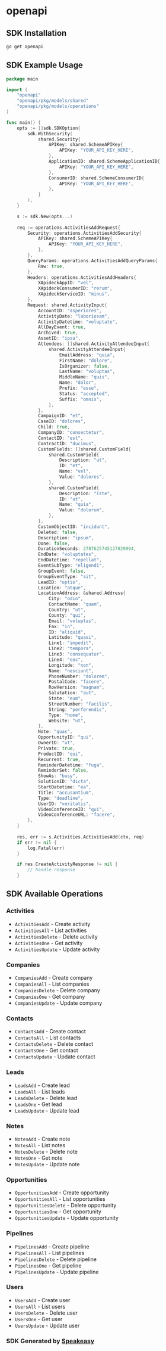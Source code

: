 # openapi

<!-- Start SDK Installation -->
## SDK Installation

```bash
go get openapi
```
<!-- End SDK Installation -->

## SDK Example Usage
<!-- Start SDK Example Usage -->
```go
package main

import (
    "openapi"
    "openapi/pkg/models/shared"
    "openapi/pkg/models/operations"
)

func main() {
    opts := []sdk.SDKOption{
        sdk.WithSecurity(
            shared.Security{
                APIKey: shared.SchemeAPIKey{
                    APIKey: "YOUR_API_KEY_HERE",
                },
                ApplicationID: shared.SchemeApplicationID{
                    APIKey: "YOUR_API_KEY_HERE",
                },
                ConsumerID: shared.SchemeConsumerID{
                    APIKey: "YOUR_API_KEY_HERE",
                },
            }
        ),
    }

    s := sdk.New(opts...)
    
    req := operations.ActivitiesAddRequest{
        Security: operations.ActivitiesAddSecurity{
            APIKey: shared.SchemeAPIKey{
                APIKey: "YOUR_API_KEY_HERE",
            },
        },
        QueryParams: operations.ActivitiesAddQueryParams{
            Raw: true,
        },
        Headers: operations.ActivitiesAddHeaders{
            XApideckAppID: "vel",
            XApideckConsumerID: "rerum",
            XApideckServiceID: "minus",
        },
        Request: shared.ActivityInput{
            AccountID: "asperiores",
            ActivityDate: "laboriosam",
            ActivityDatetime: "voluptate",
            AllDayEvent: true,
            Archived: true,
            AssetID: "ipsa",
            Attendees: []shared.ActivityAttendeeInput{
                shared.ActivityAttendeeInput{
                    EmailAddress: "quia",
                    FirstName: "dolore",
                    IsOrganizer: false,
                    LastName: "voluptas",
                    MiddleName: "quis",
                    Name: "dolor",
                    Prefix: "esse",
                    Status: "accepted",
                    Suffix: "omnis",
                },
            },
            CampaignID: "et",
            CaseID: "dolores",
            Child: true,
            CompanyID: "consectetur",
            ContactID: "est",
            ContractID: "ducimus",
            CustomFields: []shared.CustomField{
                shared.CustomField{
                    Description: "ut",
                    ID: "et",
                    Name: "vel",
                    Value: "dolores",
                },
                shared.CustomField{
                    Description: "iste",
                    ID: "ut",
                    Name: "quia",
                    Value: "dolorum",
                },
            },
            CustomObjectID: "incidunt",
            Deleted: false,
            Description: "ipsum",
            Done: false,
            DurationSeconds: 2787625745127829994,
            EndDate: "voluptates",
            EndDatetime: "repellat",
            EventSubType: "eligendi",
            GroupEvent: false,
            GroupEventType: "sit",
            LeadID: "optio",
            Location: "atque",
            LocationAddress: &shared.Address{
                City: "odio",
                ContactName: "quam",
                Country: "ut",
                County: "qui",
                Email: "voluptas",
                Fax: "in",
                ID: "aliquid",
                Latitude: "quasi",
                Line1: "impedit",
                Line2: "tempora",
                Line3: "consequatur",
                Line4: "eos",
                Longitude: "non",
                Name: "nesciunt",
                PhoneNumber: "dolorem",
                PostalCode: "facere",
                RowVersion: "magnam",
                Salutation: "aut",
                State: "eum",
                StreetNumber: "facilis",
                String: "perferendis",
                Type: "home",
                Website: "ut",
            },
            Note: "quas",
            OpportunityID: "qui",
            OwnerID: "ut",
            Private: true,
            ProductID: "qui",
            Recurrent: true,
            ReminderDatetime: "fuga",
            ReminderSet: false,
            ShowAs: "busy",
            SolutionID: "dicta",
            StartDatetime: "ea",
            Title: "accusantium",
            Type: "deadline",
            UserID: "veritatis",
            VideoConferenceID: "qui",
            VideoConferenceURL: "facere",
        },
    }
    
    res, err := s.Activities.ActivitiesAdd(ctx, req)
    if err != nil {
        log.Fatal(err)
    }

    if res.CreateActivityResponse != nil {
        // handle response
    }
```
<!-- End SDK Example Usage -->

<!-- Start SDK Available Operations -->
## SDK Available Operations

### Activities

* `ActivitiesAdd` - Create activity
* `ActivitiesAll` - List activities
* `ActivitiesDelete` - Delete activity
* `ActivitiesOne` - Get activity
* `ActivitiesUpdate` - Update activity

### Companies

* `CompaniesAdd` - Create company
* `CompaniesAll` - List companies
* `CompaniesDelete` - Delete company
* `CompaniesOne` - Get company
* `CompaniesUpdate` - Update company

### Contacts

* `ContactsAdd` - Create contact
* `ContactsAll` - List contacts
* `ContactsDelete` - Delete contact
* `ContactsOne` - Get contact
* `ContactsUpdate` - Update contact

### Leads

* `LeadsAdd` - Create lead
* `LeadsAll` - List leads
* `LeadsDelete` - Delete lead
* `LeadsOne` - Get lead
* `LeadsUpdate` - Update lead

### Notes

* `NotesAdd` - Create note
* `NotesAll` - List notes
* `NotesDelete` - Delete note
* `NotesOne` - Get note
* `NotesUpdate` - Update note

### Opportunities

* `OpportunitiesAdd` - Create opportunity
* `OpportunitiesAll` - List opportunities
* `OpportunitiesDelete` - Delete opportunity
* `OpportunitiesOne` - Get opportunity
* `OpportunitiesUpdate` - Update opportunity

### Pipelines

* `PipelinesAdd` - Create pipeline
* `PipelinesAll` - List pipelines
* `PipelinesDelete` - Delete pipeline
* `PipelinesOne` - Get pipeline
* `PipelinesUpdate` - Update pipeline

### Users

* `UsersAdd` - Create user
* `UsersAll` - List users
* `UsersDelete` - Delete user
* `UsersOne` - Get user
* `UsersUpdate` - Update user

<!-- End SDK Available Operations -->

### SDK Generated by [Speakeasy](https://docs.speakeasyapi.dev/docs/using-speakeasy/client-sdks)
